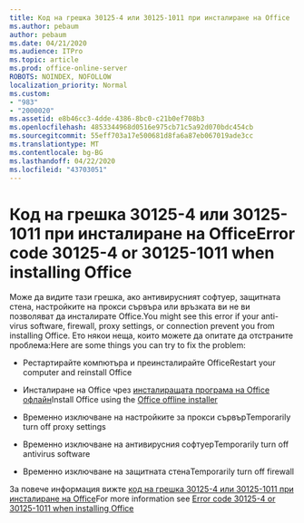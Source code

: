 ```yaml
---
title: Код на грешка 30125-4 или 30125-1011 при инсталиране на Office
ms.author: pebaum
author: pebaum
ms.date: 04/21/2020
ms.audience: ITPro
ms.topic: article
ms.prod: office-online-server
ROBOTS: NOINDEX, NOFOLLOW
localization_priority: Normal
ms.custom:
- "983"
- "2000020"
ms.assetid: e8b46cc3-4dde-4386-8bc0-c21b0ef708b3
ms.openlocfilehash: 4853344968d0516e975cb71c5a92d070bdc454cb
ms.sourcegitcommit: 55eff703a17e500681d8fa6a87eb067019ade3cc
ms.translationtype: MT
ms.contentlocale: bg-BG
ms.lasthandoff: 04/22/2020
ms.locfileid: "43703051"
---
```

# <a name="error-code-30125-4-or-30125-1011-when-installing-office"></a><span data-ttu-id="4ff75-102">Код на грешка 30125-4 или 30125-1011 при инсталиране на Office</span><span class="sxs-lookup"><span data-stu-id="4ff75-102">Error code 30125-4 or 30125-1011 when installing Office</span></span>

<span data-ttu-id="4ff75-103">Може да видите тази грешка, ако антивирусният софтуер, защитната стена, настройките на прокси сървъра или връзката ви не ви позволяват да инсталирате Office.</span><span class="sxs-lookup"><span data-stu-id="4ff75-103">You might see this error if your anti-virus software, firewall, proxy settings, or connection prevent you from installing Office.</span></span> <span data-ttu-id="4ff75-104">Ето някои неща, които можете да опитате да отстраните проблема:</span><span class="sxs-lookup"><span data-stu-id="4ff75-104">Here are some things you can try to fix the problem:</span></span>
  
- <span data-ttu-id="4ff75-105">Рестартирайте компютъра и преинсталирайте Office</span><span class="sxs-lookup"><span data-stu-id="4ff75-105">Restart your computer and reinstall Office</span></span>

- <span data-ttu-id="4ff75-106">Инсталиране на Office чрез [инсталиращата програма на Office офлайн](https://support.office.com/article/f0a85fe7-118f-41cb-a791-d59cef96ad1c?wt.mc_id=Alchemy_ClientDIA)</span><span class="sxs-lookup"><span data-stu-id="4ff75-106">Install Office using the [Office offline installer](https://support.office.com/article/f0a85fe7-118f-41cb-a791-d59cef96ad1c?wt.mc_id=Alchemy_ClientDIA)</span></span>

- <span data-ttu-id="4ff75-107">Временно изключване на настройките за прокси сървър</span><span class="sxs-lookup"><span data-stu-id="4ff75-107">Temporarily turn off proxy settings</span></span>

- <span data-ttu-id="4ff75-108">Временно изключване на антивирусния софтуер</span><span class="sxs-lookup"><span data-stu-id="4ff75-108">Temporarily turn off antivirus software</span></span>

- <span data-ttu-id="4ff75-109">Временно изключване на защитната стена</span><span class="sxs-lookup"><span data-stu-id="4ff75-109">Temporarily turn off firewall</span></span>

<span data-ttu-id="4ff75-110">За повече информация вижте [код на грешка 30125-4 или 30125-1011 при инсталиране на Office](https://support.office.com/article/7bfabec6-76be-4cde-880e-819a9c569612?wt.mc_id=Alchemy_ClientDIA)</span><span class="sxs-lookup"><span data-stu-id="4ff75-110">For more information see [Error code 30125-4 or 30125-1011 when installing Office](https://support.office.com/article/7bfabec6-76be-4cde-880e-819a9c569612?wt.mc_id=Alchemy_ClientDIA)</span></span>
  